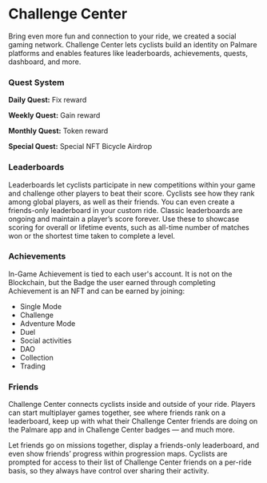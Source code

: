 # Challenge Center

Bring even more fun and connection to your ride, we created a social gaming network. Challenge Center lets cyclists build an identity on Palmare platforms and enables features like leaderboards, achievements, quests, dashboard, and more.

### Quest System

**Daily Quest:** Fix reward

**Weekly Quest:** Gain reward

**Monthly Quest:** Token reward

**Special Quest:** Special NFT Bicycle Airdrop

### **Leaderboards**

Leaderboards let cyclists participate in new competitions within your game and challenge other players to beat their score. Cyclists see how they rank among global players, as well as their friends. You can even create a friends-only leaderboard in your custom ride. Classic leaderboards are ongoing and maintain a player’s score forever. Use these to showcase scoring for overall or lifetime events, such as all-time number of matches won or the shortest time taken to complete a level.

### Achievements

In-Game Achievement is tied to each user's account. It is not on the Blockchain, but the Badge the user earned through completing Achievement is an NFT and can be earned by joining:

* Single Mode
* Challenge
* Adventure Mode
* Duel
* Social activities
* DAO&#x20;
* Collection
* Trading

### Friends

Challenge Center connects cyclists inside and outside of your ride. Players can start multiplayer games together, see where friends rank on a leaderboard, keep up with what their Challenge Center friends are doing on the Palmare app and in Challenge Center badges — and much more.

Let friends go on missions together, display a friends-only leaderboard, and even show friends’ progress within progression maps. Cyclists are prompted for access to their list of Challenge Center friends on a per-ride basis, so they always have control over sharing their activity.
